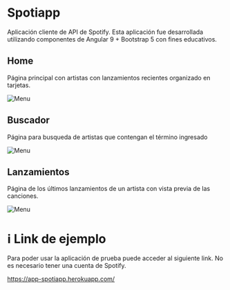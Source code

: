 # Spotiapp

Aplicación cliente de API de Spotify. Esta aplicación fue desarrollada utilizando componentes de Angular 9 + Bootstrap 5 con fines educativos.

## Home

Página principal con artistas con lanzamientos recientes organizado en tarjetas.

![Menu](https://firebasestorage.googleapis.com/v0/b/web-apps---practica.appspot.com/o/spotiapp1.png?alt=media&token=8f0c0bcc-eecc-4928-b6f0-4d37ce48c7eb "Menu de la aplicacion")

## Buscador

Página para busqueda de artistas que contengan el término ingresado

![Menu](https://firebasestorage.googleapis.com/v0/b/web-apps---practica.appspot.com/o/spotiapp2.png?alt=media&token=53b2e6d8-e947-4346-bfa8-51b16e7fd6d1 "Menu de la aplicacion")

## Lanzamientos

Página de los últimos lanzamientos de un artista con vista previa de las canciones.

![Menu](https://firebasestorage.googleapis.com/v0/b/web-apps---practica.appspot.com/o/spotiapp3.png?alt=media&token=fdaa35c0-0c11-456c-b478-dbacd21df13f "Menu de la aplicacion")

# :information_source: Link de ejemplo

Para poder usar la aplicación de prueba puede acceder al siguiente link. No es necesario tener una cuenta de Spotify.

https://app-spotiapp.herokuapp.com/

